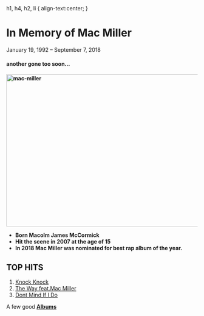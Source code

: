 <html>
	<body>
		<head>
			h1, h4, h2, li {
				align-text:center;
			}
		</head>
		<h1>In Memory of Mac Miller </h1>
			<p>January 19, 1992 – September 7, 2018</p>
		<h4>another gone too soon...<h4>
		<img src ="http://www.stampthewax.com/wp-content/uploads/2014/06/mac-miller.jpg" alt="mac-miller" title="mac-miller with an umbrella"
		width="600" height="400"/>
	<ul>
		<li>Born <b>Macolm James McCormick</b></li>
		<li>Hit the scene in 2007 at the age of 15</li>
		<li>In 2018 Mac Miller was nominated for best rap album of the year.</li> 
	</ul>
	<h2>TOP HITS</h2>
	<ol>
		<li><a href="https://www.youtube.com/watch?v=6bMmhKz6KXg" target="_blank">Knock Knock</a></li>
		<li><a href="https://www.youtube.com/watch?v=_sV0S8qWSy0" target="_blank">The Way feat.Mac Miller</a></li>
		<li><a href="https://www.youtube.com/watch?v=8bL3znGwXFc" target="_blank">Dont Mind If I Do</a></li>
	</ol>
		<p>A few good <a href ="https://github.com/SCarter206/Tribute-to-Mac-Miller/blob/SCarter206-patch-1/albums-page.md" target="_blank"><b>Albums</b></a></p>
	</body>
<html>
